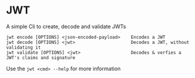 # JWT

A simple Cli to create, decode and validate JWTs
 
 ```
jwt encode [OPTIONS] <json-encoded-payload>    Encodes a JWT
jwt decode [OPTIONS] <jwt>                     Decodes a JWT, without validating it
jwt validate [OPTIONS] <jwt>                   Decodes & verfies a JWT's claims and signature
```

Use the `jwt <cmd> --help` for more information
